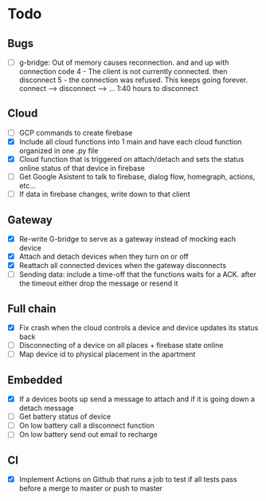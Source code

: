 # Todo

## Bugs
- [ ] g-bridge: Out of memory causes reconnection. and and up with connection code 4 - The client is not currently 
connected. then disconnect 5 - the connection was refused. This keeps going forever. connect --> disconnect --> ... 
1:40 hours to disconnect

## Cloud
- [ ] GCP commands to create firebase
- [x] Include all cloud functions into 1 main and have each cloud function organized in one .py file
- [x] Cloud function that is triggered on attach/detach and sets the status online status of that device in firebase
- [ ] Get Google Asistent to talk to firebase, dialog flow, homegraph, actions, etc...
- [ ] If data in firebase changes, write down to that client

## Gateway
- [x] Re-write G-bridge to serve as a gateway instead of mocking each device
- [x] Attach and detach devices when they turn on or off
- [x] Reattach all connected devices when the gateway disconnects
- [ ] Sending data: include a time-off that the functions waits for a ACK. after the timeout either drop the message or resend it  

## Full chain
- [x] Fix crash when the cloud controls a device and device updates its status back
- [ ] Disconnecting of a device on all places + firebase state online
- [ ] Map device id to physical placement in the apartment 

## Embedded
- [x] If a devices boots up send a message to attach and if it is going down a detach message
- [ ] Get battery status of device
- [ ] On low battery call a disconnect function
- [ ] On low battery send out email to recharge 

## CI
- [x] Implement Actions on Github that runs a job to test if all tests pass before a merge to master or push to master
